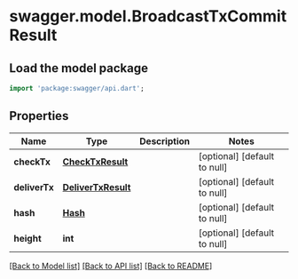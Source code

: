 # swagger.model.BroadcastTxCommitResult

## Load the model package
```dart
import 'package:swagger/api.dart';
```

## Properties
Name | Type | Description | Notes
------------ | ------------- | ------------- | -------------
**checkTx** | [**CheckTxResult**](CheckTxResult.md) |  | [optional] [default to null]
**deliverTx** | [**DeliverTxResult**](DeliverTxResult.md) |  | [optional] [default to null]
**hash** | [**Hash**](Hash.md) |  | [optional] [default to null]
**height** | **int** |  | [optional] [default to null]

[[Back to Model list]](../README.md#documentation-for-models) [[Back to API list]](../README.md#documentation-for-api-endpoints) [[Back to README]](../README.md)



